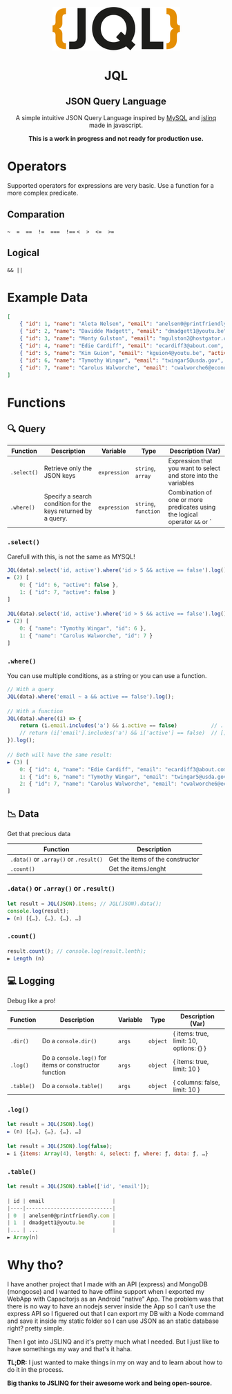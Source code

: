 <div align="center">
<img src="jql.svg" width="295" height="100" alt="JQL logo"/>

# JQL
## JSON Query Language

A simple intuitive JSON Query Language inspired by [MySQL](https://www.mysql.com/) and [jslinq](https://github.com/maurobussini/jslinq) made in javascript.

**This is a work in progress and not ready for production use.**
</div>

# Operators
Supported operators for expressions are very basic. Use a function for a more complex predicate.

## Comparation

`~  =  ==  !=  ===  !==`
`<  >  <=  >=`

## Logical

`&& ||`

# Example Data
```json
[
	{ "id": 1, "name": "Aleta Nelsen", "email": "anelsen0@printfriendly.com", "active": true },
	{ "id": 2, "name": "Davidde Madgett", "email": "dmadgett1@youtu.be", "active": true },
	{ "id": 3, "name": "Monty Gulston", "email": "mgulston2@hostgator.com", "active": true },
	{ "id": 4, "name": "Edie Cardiff", "email": "ecardiff3@about.com", "active": false },
	{ "id": 5, "name": "Kim Guion", "email": "kguion4@youtu.be", "active": false },
	{ "id": 6, "name": "Tymothy Wingar", "email": "twingar5@usda.gov", "active": false },
	{ "id": 7, "name": "Carolus Walworche", "email": "cwalworche6@economist.com", "active": false }
]
```

# Functions

## 🔍 Query

| **Function** | **Description**                                              | **Variable** | **Type**             | **Description (Var)**                                                         |
|--------------|--------------------------------------------------------------|--------------|----------------------|-------------------------------------------------------------------------------|
| `.select()`  | Retrieve only the JSON keys                                  | `expression` | `string`, `array`    | Expression that you want to select and store into the variables               |
| `.where()`   | Specify a search condition for the keys returned by a query. | `expression` | `string`, `function` | Combination of one or more predicates using the logical operator `&&` or `||` |

### `.select()`
Carefull with this, is not the same as MYSQL!

```javascript
JQL(data).select('id, active').where('id > 5 && active == false').log();
► (2) [
	0: { "id": 6, "active": false },
	1: { "id": 7, "active": false }
]

JQL(data).select('id, active').where('id > 5 && active == false').log();
► (2) [
	0: { "name": "Tymothy Wingar", "id": 6 },
	1: { "name": "Carolus Walworche", "id": 7 }
]
```

### `.where()`
You can use multiple conditions, as a string or you can use a function.
```javascript
// With a query
JQL(data).where('email ~ a && active == false').log();

// With a function
JQL(data).where((i) => {
	return (i.email.includes('a') && i.active == false)           // .  notation
	// return (i['email'].includes('a') && i['active'] == false)  // [] notation
}).log();

// Both will have the same result:
► (3) [
	0: { "id": 4, "name": "Edie Cardiff", "email": "ecardiff3@about.com", "active": false },
	1: { "id": 6, "name": "Tymothy Wingar", "email": "twingar5@usda.gov", "active": false },
	2: { "id": 7, "name": "Carolus Walworche", "email": "cwalworche6@economist.com", "active": false }
]
```

## 📉 Data
Get that precious data

| **Function**                           | **Description**                  |
|----------------------------------------|----------------------------------|
| `.data()` or `.array()` or `.result()` | Get the items of the constructor |
| `.count()`                             | Get the items.lenght             |

### `.data()` or `.array()` or `.result()`
```javascript
let result = JQL(JSON).items; // JQL(JSON).data();
console.log(result);
► (n) [{…}, {…}, {…}, …]
```

### `.count()`
```javascript
result.count(); // console.log(result.lenth);
► Length (n)
```

## 💻 Logging
Debug like a pro!

| **Function** | **Description**                                        | **Variable** | **Type** | **Description (Var)**                   |
|--------------|--------------------------------------------------------|--------------|----------|-----------------------------------------|
| `.dir()`     | Do a `console.dir()`                                   | `args`       | `object` | { items: true, limit: 10, options: {} } |
| `.log()`     | Do a `console.log()` for items or constructor function | `args`       | `object` | { items: true, limit: 10 }    					|
| `.table()`   | Do a `console.table()`                                 | `args`       | `object` | { columns: false, limit: 10 } 					|

### `.log()`
```javascript
let result = JQL(JSON).log()
► (n) [{…}, {…}, {…}, …]

let result = JQL(JSON).log(false);
► i {items: Array(4), length: 4, select: ƒ, where: ƒ, data: ƒ, …}
```

### `.table()`
```javascript
let result = JQL(JSON).table(['id', 'email']);

| id | email                      |
|----|----------------------------|
| 0  | anelsen0@printfriendly.com |
| 1  | dmadgett1@youtu.be         |
|... | ...                        |
► Array(n)
```

# Why tho?
I have another project that I made with an API (express) and MongoDB (mongoose) and I wanted to have
offline support when I exported my WebApp with Capacitorjs as an Android "native" App.
The problem was that there is no way to have an nodejs server inside the App so I can't use the express API
so I figuered out that I can export my DB with a Node command and save it inside my static folder so I can use JSON as an static database right? pretty simple.

Then I got into JSLINQ and it's pretty much what I needed. But I just like to have somethings my way and that's it haha.

**TL;DR:** I just wanted to make things in my on way and to learn about how to do it in the process.

**Big thanks to JSLINQ for their awesome work and being open-source.**
